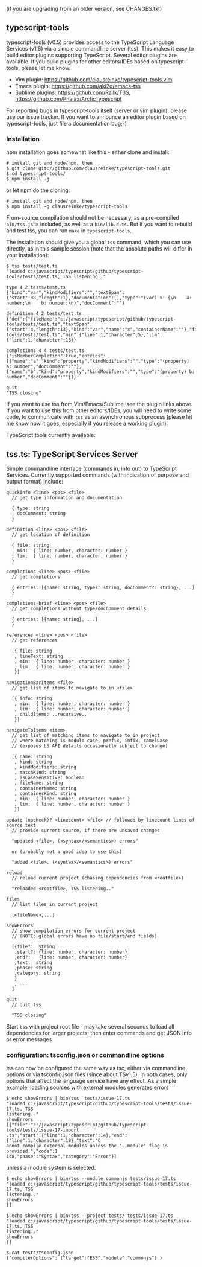 
(if you are upgrading from an older version, see CHANGES.txt)

## typescript-tools

typescript-tools (v0.5) provides access to the TypeScript Language Services (v1.6) via a simple commandline server (tss). This makes it easy to build editor plugins supporting TypeScript. Several editor plugins are available. If you build plugins for other editors/IDEs based on typescript-tools, please let me know.

- Vim plugin: https://github.com/clausreinke/typescript-tools.vim
- Emacs plugin: https://github.com/aki2o/emacs-tss
- Sublime plugins: https://github.com/Railk/T3S, https://github.com/Phaiax/ArcticTypescript

For reporting bugs in typescript-tools itself (server or vim plugin), please use our issue tracker. If you want to announce an editor plugin based on typescript-tools, just file a documentation bug;-)

### Installation

npm installation goes somewhat like this - either clone and install:

  ```
  # install git and node/npm, then
  $ git clone git://github.com/clausreinke/typescript-tools.git
  $ cd typescript-tools/
  $ npm install -g
  ```

or let npm do the cloning:

  ```
  # install git and node/npm, then
  $ npm install -g clausreinke/typescript-tools
  ```

From-source compilation should not be necessary, as a pre-compiled `bin/tss.js` is included, as well as a `bin/lib.d.ts`. But if you want to rebuild and test tss, you can run `make` in `typescript-tools`.

The installation should give you a global `tss` command, which you can use directly, as in this sample session (note that the absolute paths will differ in your installation):

  ```
  $ tss tests/test.ts
  "loaded c:/javascript/typescript/github/typescript-tools/tests/test.ts, TSS listening.."

  type 4 2 tests/test.ts
  {"kind":"var","kindModifiers":"","textSpan":{"start":38,"length":1},"documentation":[],"type":"(var) x: {\n    a: number;\n    b: number;\n}","docComment":""}

  definition 4 2 tests/test.ts
  {"def":{"fileName":"c:/javascript/typescript/github/typescript-tools/tests/test.ts","textSpan":{"start":4,"length":13},"kind":"var","name":"x","containerName":""},"file":"c:/javascript/typescript/github/typescript-tools/tests/test.ts","min":{"line":1,"character":5},"lim":{"line":1,"character":18}}

  completions 4 4 tests/test.ts
  {"isMemberCompletion":true,"entries":[{"name":"a","kind":"property","kindModifiers":"","type":"(property) a: number","docComment":""},{"name":"b","kind":"property","kindModifiers":"","type":"(property) b: number","docComment":""}]}

  quit
  "TSS closing"
  ```

If you want to use tss from Vim/Emacs/Sublime, see the plugin links above. If you want to use this from other editors/IDEs, you will need to write some code, to communicate with `tss` as an asynchronous subprocess (please let me know how it goes, especially if you release a working plugin).

TypeScript tools currently available:

## tss.ts: TypeScript Services Server

Simple commandline interface (commands in, info out) to TypeScript Services. Currently supported commands (with indication of purpose and output format) include:

  ```
  quickInfo <line> <pos> <file>
    // get type information and documentation

    { type: string
    , docComment: string
    }

  definition <line> <pos> <file>
    // get location of definition

    { file: string
    , min:  { line: number, character: number }
    , lim:  { line: number, character: number }
    }

  completions <line> <pos> <file>
    // get completions

    { entries: [{name: string, type?: string, docComment?: string}, ...]
    }

  completions-brief <line> <pos> <file>
    // get completions without type/docComment details

    { entries: [{name: string}, ...]
    }

  references <line> <pos> <file>
    // get references

    [{ file: string
     , lineText: string
     , min:  { line: number, character: number }
     , lim:  { line: number, character: number }
     }]

  navigationBarItems <file>
    // get list of items to navigate to in <file>

    [{ info: string
     , min:  { line: number, character: number }
     , lim:  { line: number, character: number }
     , childItems: ..recursive..
     }]

  navigateToItems <item>
    // get list of matching items to navigate to in project
    // where matching is modulo case, prefix, infix, camelCase
    // (exposes LS API details occasionally subject to change)

    [{ name: string
     , kind: string
     , kindModifiers: string
     , matchKind: string
     , isCaseSensitive: boolean
     , fileName: string
     , containerName: string
     , containerKind: string
     , min:  { line: number, character: number }
     , lim:  { line: number, character: number }
     }]

  update (nocheck)? <linecount> <file> // followed by linecount lines of source text
    // provide current source, if there are unsaved changes

    "updated <file>, (<syntax>/<semantics>) errors"

    or (probably not a good idea to use this)

    "added <file>, (<syntax>/<semantics>) errors"

  reload
    // reload current project (chasing dependencies from <rootfile>)

    "reloaded <rootfile>, TSS listening.."

  files
    // list files in current project

    [<fileName>,...]

  showErrors
    // show compilation errors for current project
    // (NOTE: global errors have no file/start/end fields)

    [{file?:  string
     ,start?: {line: number, character: number}
     ,end?:   {line: number, character: number}
     ,text:  string
     ,phase: string
     ,category: string
     }
     , ...
    ]

  quit
    // quit tss

    "TSS closing"
  ```

Start `tss` with project root file - may take several seconds to load all
dependencies for larger projects; then enter commands and get JSON info or
error messages.

### configuration: tsconfig.json or commandline options

tss can now be configured the same way as tsc, either via commandline options or
via tsconfig.json files (since about TSv1.5). In both cases, only options that affect
the language service have any effect. As a simple example, loading sources with 
external modules generates errors

```
$ echo showErrors | bin/tss  tests/issue-17.ts
"loaded c:/javascript/typescript/github/typescript-tools/tests/issue-17.ts, TSS
listening.."
showErrors
[{"file":"c:/javascript/typescript/github/typescript-tools/tests/issue-17-import
.ts","start":{"line":1,"character":14},"end":{"line":1,"character":18},"text":"C
annot compile external modules unless the '--module' flag is provided.","code":1
148,"phase":"Syntax","category":"Error"}]
```

unless a module system is selected:

```
$ echo showErrors | bin/tss --module commonjs tests/issue-17.ts
"loaded c:/javascript/typescript/github/typescript-tools/tests/issue-17.ts, TSS
listening.."
showErrors
[]

$ echo showErrors | bin/tss --project tests/ tests/issue-17.ts
"loaded c:/javascript/typescript/github/typescript-tools/tests/issue-17.ts, TSS
listening.."
showErrors
[]

$ cat tests/tsconfig.json
{"compilerOptions": {"target":"ES5","module":"commonjs"} }

```
